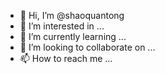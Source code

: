 - 👋 Hi, I’m @shaoquantong
- 👀 I’m interested in ...
- 🌱 I’m currently learning ...
- 💞️ I’m looking to collaborate on ...
- 📫 How to reach me ...

<!---
shaoquantong/shaoquantong is a ✨ special ✨ repository because its `README.md` (this file) appears on your GitHub profile.
You can click the Preview link to take a look at your changes.
--->
